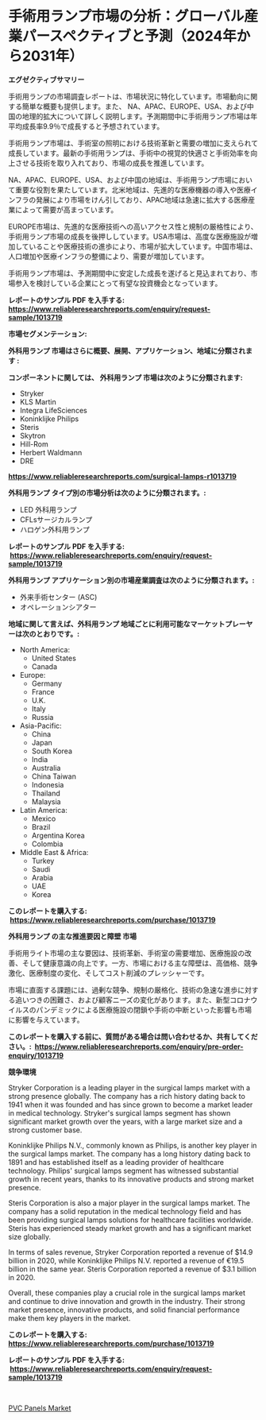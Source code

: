 <p><h1>手術用ランプ市場の分析：グローバル産業パースペクティブと予測（2024年から2031年）</h1></p><p><strong>エグゼクティブサマリー</strong></p>
<p><p>手術用ランプの市場調査レポートは、市場状況に特化しています。市場動向に関する簡単な概要も提供します。また、 NA、APAC、EUROPE、USA、および中国の地理的拡大について詳しく説明します。予測期間中に手術用ランプ市場は年平均成長率9.9％で成長すると予想されています。</p><p>手術用ランプ市場は、手術室の照明における技術革新と需要の増加に支えられて成長しています。最新の手術用ランプは、手術中の視覚的快適さと手術効率を向上させる技術を取り入れており、市場の成長を推進しています。</p><p>NA、APAC、EUROPE、USA、および中国の地域は、手術用ランプ市場において重要な役割を果たしています。北米地域は、先進的な医療機器の導入や医療インフラの発展により市場をけん引しており、APAC地域は急速に拡大する医療産業によって需要が高まっています。</p><p>EUROPE市場は、先進的な医療技術への高いアクセス性と規制の厳格性により、手術用ランプ市場の成長を後押ししています。USA市場は、高度な医療施設が増加していることや医療技術の進歩により、市場が拡大しています。中国市場は、人口増加や医療インフラの整備により、需要が増加しています。</p><p>手術用ランプ市場は、予測期間中に安定した成長を遂げると見込まれており、市場参入を検討している企業にとって有望な投資機会となっています。</p></p>
<p><strong>レポートのサンプル PDF を入手する: <a href="https://www.reliableresearchreports.com/enquiry/request-sample/1013719">https://www.reliableresearchreports.com/enquiry/request-sample/1013719</a></strong></p>
<p><strong>市場セグメンテーション:</strong></p>
<p><strong> 外科用ランプ 市場はさらに概要、展開、アプリケーション、地域に分類されます :</strong></p>
<p><strong>コンポーネントに関しては、 外科用ランプ 市場は次のように分類されます: &nbsp;</strong></p>
<p><ul><li>Stryker</li><li>KLS Martin</li><li>Integra LifeSciences</li><li>Koninklijke Philips</li><li>Steris</li><li>Skytron</li><li>Hill-Rom</li><li>Herbert Waldmann</li><li>DRE</li></ul></p>
<p><strong><a href="https://www.reliableresearchreports.com/surgical-lamps-r1013719">https://www.reliableresearchreports.com/surgical-lamps-r1013719</a></strong></p>
<p><strong> 外科用ランプ タイプ別の市場分析は次のように分類されます。:</strong></p>
<p><ul><li>LED 外科用ランプ</li><li>CFLsサージカルランプ</li><li>ハロゲン外科用ランプ</li></ul></p>
<p><strong>レポートのサンプル PDF を入手する: &nbsp;<a href="https://www.reliableresearchreports.com/enquiry/request-sample/1013719">https://www.reliableresearchreports.com/enquiry/request-sample/1013719</a></strong></p>
<p><strong> 外科用ランプ アプリケーション別の市場産業調査は次のように分類されます。:</strong></p>
<p><ul><li>外来手術センター (ASC)</li><li>オペレーションシアター</li></ul></p>
<p><strong>地域に関して言えば、外科用ランプ 地域ごとに利用可能なマーケットプレーヤーは次のとおりです。:</strong></p>
<p><ul>
    <li>
        North America:
        <ul>
            <li>United States</li>
            <li>Canada</li>
        </ul>
    </li>
    <li>
        Europe:
        <ul>
            <li>Germany</li>
            <li>France</li>
            <li>U.K.</li>
            <li>Italy</li>
            <li>Russia</li>
        </ul>
    </li>
    <li>
        Asia-Pacific:
        <ul>
            <li>China</li>
            <li>Japan</li>
            <li>South Korea</li>
            <li>India</li>
            <li>Australia</li>
            <li>China Taiwan</li>
            <li>Indonesia</li>
            <li>Thailand</li>
            <li>Malaysia</li>
        </ul>
    </li>
    <li>
        Latin America:
        <ul>
            <li>Mexico</li>
            <li>Brazil</li>
            <li>Argentina Korea</li>
            <li>Colombia</li>
        </ul>
    </li>
    <li>
        Middle East & Africa:
        <ul>
            <li>Turkey</li>
            <li>Saudi</li>
            <li>Arabia</li>
            <li>UAE</li>
            <li>Korea</li>
        </ul>
    </li>
    </ul></p>
<p><strong>このレポートを購入する: &nbsp;<a href="https://www.reliableresearchreports.com/purchase/1013719">https://www.reliableresearchreports.com/purchase/1013719</a></strong></p>
<p><strong>外科用ランプ の主な推進要因と障壁 市場</strong></p>
<p><p>手術用ライト市場の主な要因は、技術革新、手術室の需要増加、医療施設の改善、そして健康意識の向上です。一方、市場における主な障壁は、高価格、競争激化、医療制度の変化、そしてコスト削減のプレッシャーです。</p><p>市場に直面する課題には、過剰な競争、規制の厳格化、技術の急速な進歩に対する追いつきの困難さ、および顧客ニーズの変化があります。また、新型コロナウイルスのパンデミックによる医療施設の閉鎖や手術の中断といった影響も市場に影響を与えています。</p></p>
<p><strong>このレポートを購入する前に、質問がある場合は問い合わせるか、共有してください。:&nbsp; <a href="https://www.reliableresearchreports.com/enquiry/pre-order-enquiry/1013719">https://www.reliableresearchreports.com/enquiry/pre-order-enquiry/1013719</a></strong></p>
<p><strong>競争環境</strong></p>
<p><p>Stryker Corporation is a leading player in the surgical lamps market with a strong presence globally. The company has a rich history dating back to 1941 when it was founded and has since grown to become a market leader in medical technology. Stryker's surgical lamps segment has shown significant market growth over the years, with a large market size and a strong customer base.</p><p>Koninklijke Philips N.V., commonly known as Philips, is another key player in the surgical lamps market. The company has a long history dating back to 1891 and has established itself as a leading provider of healthcare technology. Philips' surgical lamps segment has witnessed substantial growth in recent years, thanks to its innovative products and strong market presence.</p><p>Steris Corporation is also a major player in the surgical lamps market. The company has a solid reputation in the medical technology field and has been providing surgical lamps solutions for healthcare facilities worldwide. Steris has experienced steady market growth and has a significant market size globally.</p><p>In terms of sales revenue, Stryker Corporation reported a revenue of $14.9 billion in 2020, while Koninklijke Philips N.V. reported a revenue of €19.5 billion in the same year. Steris Corporation reported a revenue of $3.1 billion in 2020.</p><p>Overall, these companies play a crucial role in the surgical lamps market and continue to drive innovation and growth in the industry. Their strong market presence, innovative products, and solid financial performance make them key players in the market.</p></p>
<p><strong>このレポートを購入する: &nbsp; <a href="https://www.reliableresearchreports.com/purchase/1013719">https://www.reliableresearchreports.com/purchase/1013719</a></strong></p>
<p><strong>レポートのサンプル PDF を入手する: &nbsp;<a href="https://www.reliableresearchreports.com/enquiry/request-sample/1013719">https://www.reliableresearchreports.com/enquiry/request-sample/1013719</a></strong><strong></strong></p>
<p>&nbsp;</p>
<p><p><a href="https://noble-drawer-34c.notion.site/Global-PVC-Panels-Market-Size-and-Market-Trends-Insights-and-Projections-from-2024-to-2031-605e9021ddf64d408d72961d6c066278">PVC Panels Market</a></p></p>